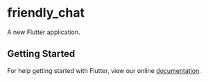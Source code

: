 # friendly_chat

A new Flutter application.

## Getting Started

For help getting started with Flutter, view our online
[documentation](https://flutter.io/).
